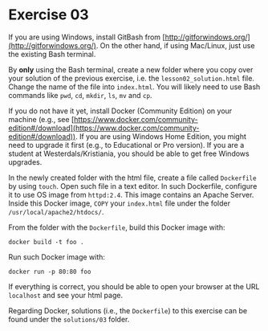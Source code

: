 # Exercise 03

If you are using Windows, install GitBash from [http://gitforwindows.org/](http://gitforwindows.org/).
On the other hand, if using Mac/Linux, just use the existing Bash terminal.

By **only** using the Bash terminal, create a new folder where you copy
over your solution of the previous exercise, i.e. the `lesson02_solution.html` file.
Change the name of the file into `index.html`.
You will likely need to use Bash commands like 
`pwd`, `cd`, `mkdir`, `ls`, `mv` and `cp`.

If you do not have it yet, install Docker (Community Edition) on your machine
(e.g., see [https://www.docker.com/community-edition#/download](https://www.docker.com/community-edition#/download)).
If you are using Windows Home Edition, you might need to upgrade
it first (e.g., to Educational or Pro version).
If you are a student at Westerdals/Kristiania, you should be able 
to get free Windows upgrades. 

In the newly created folder with the html file, create a file
called `Dockerfile` by using `touch`.
Open such file in a text editor.
In such Dockerfile, configure it to use OS image from `httpd:2.4`.
This image contains an Apache Server.
Inside this Docker image, `COPY` your `index.html` file under the
folder `/usr/local/apache2/htdocs/`.

From the folder with the `Dockerfile`, build this Docker image with:

`docker build -t foo .`


Run such Docker image with:

`docker run -p 80:80 foo`

If everything is correct, you should be able to open your browser
at the URL `localhost` and see your html page.   

Regarding Docker, solutions (i.e., the `Dockerfile`) to this exercise can be found under the
`solutions/03` folder.
